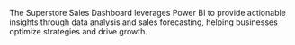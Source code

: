 The Superstore Sales Dashboard leverages Power BI to provide actionable insights through data analysis and sales forecasting, helping businesses optimize strategies and drive growth.
